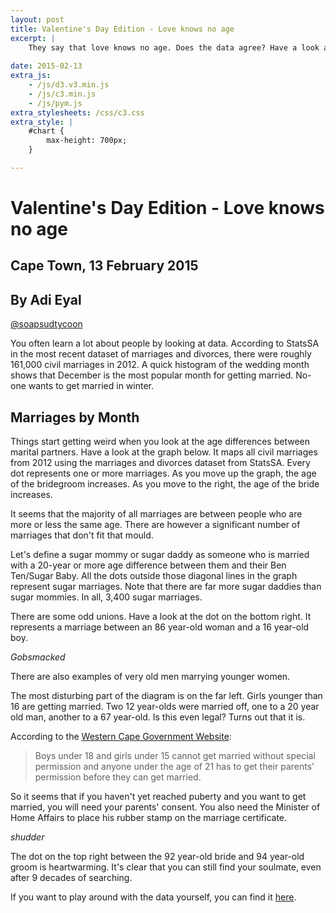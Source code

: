```yaml
---
layout: post
title: Valentine's Day Edition - Love knows no age
excerpt: |
    They say that love knows no age. Does the data agree? Have a look at a weird cross-section of our society as seen through the 2012, civil marriages dataset. 
 
date: 2015-02-13
extra_js:
    - /js/d3.v3.min.js
    - /js/c3.min.js
    - /js/pym.js
extra_stylesheets: /css/c3.css
extra_style: |
    #chart {
        max-height: 700px;
    }

---
```


# Valentine's Day Edition - Love knows no age

## Cape Town, 13 February 2015
## By Adi Eyal
[@soapsudtycoon](https://twitter.com/soapsudtycoon)

You often learn a lot about people by looking at data. According to StatsSA in the most recent dataset of marriages and divorces, there were roughly 161,000 civil marriages in 2012. A quick histogram of the wedding month shows that December is the most popular month for getting married. No-one wants to get married in winter.

<h2>Marriages by Month</h2>
<div id="chart" style="background-color: #fff"></div>

Things start getting weird when you look at the age differences between marital partners. Have a look at the graph below. It maps all civil marriages from 2012 using the marriages and divorces dataset from StatsSA. Every dot represents one or more marriages. As you move up the graph, the age of the bridegroom increases. As you move to the right, the age of the bride increases. 

<div id="graph"></div>

It seems that the majority of all marriages are between people who are more or less the same age. There are however a significant number of marriages that don't fit that mould. 

Let's define a sugar mommy or sugar daddy as someone who is married with a 20-year or more age difference between them and their Ben Ten/Sugar Baby. All the dots outside those diagonal lines in the graph represent sugar marriages. Note that there are far more sugar daddies than sugar mommies. In all, 3,400 sugar marriages. 

There are some odd unions. Have a look at the dot on the bottom right. It represents a marriage between an 86 year-old woman and a 16 year-old boy. 

*Gobsmacked*

There are also examples of very old men marrying younger women. 

The most disturbing part of the diagram is on the far left. Girls younger than 16 are getting married. Two 12 year-olds were married off, one to a 20 year old man, another to a 67 year-old. Is this even legal? Turns out that it is. 

According to the [Western Cape Government Website](http://www.westerncape.gov.za/service/getting-permission-marry-if-you-are-underage):

> Boys under 18 and girls under 15 cannot get married without special permission and anyone under the age of 21 has to get their parents' permission before they can get married.

So it seems that if you haven't yet reached puberty and you want to get married, you will need your parents' consent. You also need the Minister of Home Affairs to place his rubber stamp on the marriage certificate.

*shudder*

The dot on the top right between the 92 year-old bride and 94 year-old groom is heartwarming. It's clear that you can still find your soulmate, even after 9 decades of searching. 

If you want to play around with the data yourself, you can find it [here](https://data.code4sa.org/Government/South-Africa-Civil-Marriages-2012/r4bb-fvka).


<script>
$(function() {
    var pymParent = new pym.Parent('graph', '/embeds/marriages.html', {});
    var chart = c3.generate({
        bindto:'#chart',
        x : 'Months',
        data: {
            columns: [
                ['2012', 10866, 11351, 14359, 12941, 10928, 10466, 9850, 10689, 14272, 13491, 14761, 27138]
            ],
            type: 'bar'
        },
        groups : ['2012'],
        axis: {
            x: {
                type: 'category',
                categories : ['Jan', 'Feb', 'Mar', 'Apr', 'May', 'Jun', 'Jul', 'Aug', 'Sep', 'Oct', 'Nov', 'Dec'],
            },
            y : {
                label: 'Number of marriages'
            }
        }
    });
});
</script>
